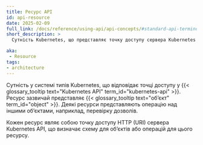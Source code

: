 ```yaml
---
title: Ресурс API
id: api-resource
date: 2025-02-09
full_link: /docs/reference/using-api/api-concepts/#standard-api-terminology
short_description: >
  Сутність Kubernetes, що представляє точку доступу сервера Kubernetes API.

aka:
 - Resource
tags:
- architecture
---
```

Сутність у системі типів Kubernetes, що відповідає точці доступу у {{< glossary_tooltip text="Kubernetes API" term_id="kubernetes-api" >}}. Ресурс зазвичай представляє {{< glossary_tooltip text="обʼєкт" term_id="object" >}}. Деякі ресурси представляють операцію над іншими обʼєктами, наприклад, перевірку дозволів.
<!--more-->
Кожен ресурс являє собою точку доступу HTTP (URI) сервера Kubernetes API, що визначає схему для обʼєктів або операцій для цього ресурсу.
